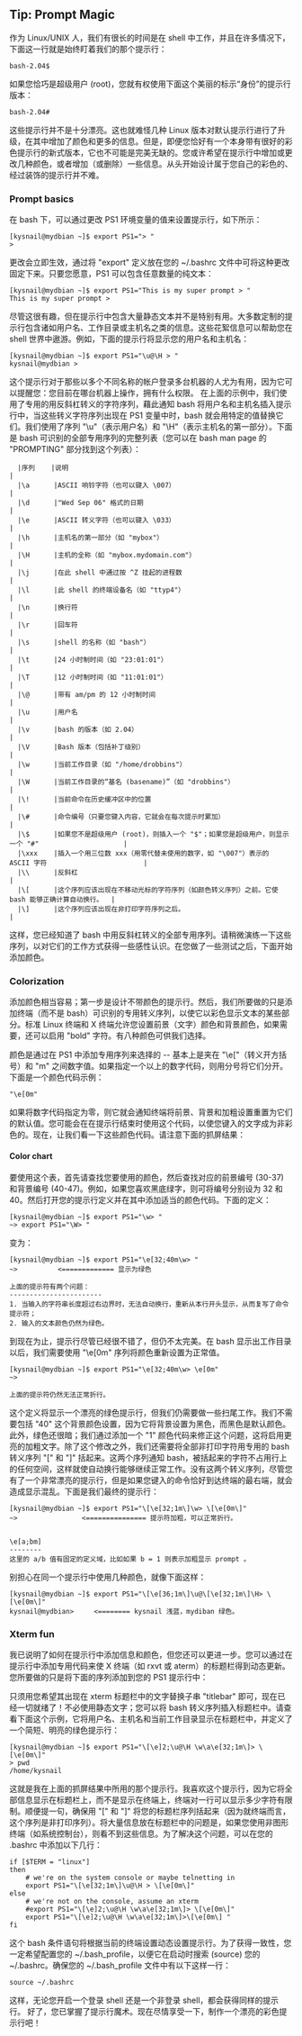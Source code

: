 ## Tip: Prompt Magic
作为 Linux/UNIX 人，我们有很长的时间是在 shell 中工作，并且在许多情况下，下面这一行就是始终盯着我们的那个提示行：

    bash-2.04$

如果您恰巧是超级用户 (root)，您就有权使用下面这个美丽的标示“身份”的提示行版本：

    bash-2.04#

这些提示行并不是十分漂亮。这也就难怪几种 Linux 版本对默认提示行进行了升级，在其中增加了颜色和更多的信息。但是，即便您恰好有一个本身带有很好的彩色提示行的新式版本，它也不可能是完美无缺的。您或许希望在提示行中增加或更改几种颜色，或者增加（或删除）一些信息。从头开始设计属于您自己的彩色的、经过装饰的提示行并不难。

### Prompt basics
在 bash 下，可以通过更改 PS1 环境变量的值来设置提示行，如下所示：

    [kysnail@mydbian ~]$ export PS1="> "
    > 

更改会立即生效，通过将 "export" 定义放在您的 ~/.bashrc 文件中可将这种更改固定下来。只要您愿意，PS1 可以包含任意数量的纯文本：

    [kysnail@mydbian ~]$ export PS1="This is my super prompt > "
    This is my super prompt > 

尽管这很有趣，但在提示行中包含大量静态文本并不是特别有用。大多数定制的提示行包含诸如用户名、工作目录或主机名之类的信息。这些花絮信息可以帮助您在 shell 世界中遨游。例如，下面的提示行将显示您的用户名和主机名：

    [kysnail@mydbian ~]$ export PS1="\u@\H > "
    kysnail@mydbian > 

这个提示行对于那些以多个不同名称的帐户登录多台机器的人尤为有用，因为它可以提醒您：您目前在哪台机器上操作，拥有什么权限。
在上面的示例中，我们使用了专用的用反斜杠转义的字符序列，藉此通知 bash 将用户名和主机名插入提示行中，当这些转义字符序列出现在 PS1 变量中时，bash 就会用特定的值替换它们。我们使用了序列 "\u"（表示用户名）和 "\H"（表示主机名的第一部分）。下面是 bash 可识别的全部专用序列的完整列表（您可以在 bash man page 的 "PROMPTING" 部分找到这个列表）：

      |序列    |说明                                                                                            |
      |\a      |ASCII 响铃字符（也可以键入 \007）                                                               |
      |\d      |"Wed Sep 06" 格式的日期                                                                         |
      |\e      |ASCII 转义字符（也可以键入 \033）                                                               |
      |\h      |主机名的第一部分（如 "mybox"）                                                                  |
      |\H      |主机的全称（如 "mybox.mydomain.com"）                                                           |
      |\j      |在此 shell 中通过按 ^Z 挂起的进程数                                                             |
      |\l      |此 shell 的终端设备名（如 "ttyp4"）                                                             |
      |\n      |换行符                                                                                          |
      |\r      |回车符                                                                                          |
      |\s      |shell 的名称（如 "bash"）                                                                       |
      |\t      |24 小时制时间（如 "23:01:01"）                                                                  |
      |\T      |12 小时制时间（如 "11:01:01"）                                                                  |
      |\@      |带有 am/pm 的 12 小时制时间                                                                     |
      |\u      |用户名                                                                                          |
      |\v      |bash 的版本（如 2.04）                                                                          |
      |\V      |Bash 版本（包括补丁级别）                                                                       |
      |\w      |当前工作目录（如 "/home/drobbins"）                                                             |
      |\W      |当前工作目录的“基名 (basename)”（如 "drobbins"）                                                |
      |\!      |当前命令在历史缓冲区中的位置                                                                    |
      |\#      |命令编号（只要您键入内容，它就会在每次提示时累加）                                              |
      |\$      |如果您不是超级用户 (root)，则插入一个 "$"；如果您是超级用户，则显示一个 "#"                     |
      |\xxx    |插入一个用三位数 xxx（用零代替未使用的数字，如 "\007"）表示的 ASCII 字符                        |
      |\\      |反斜杠                                                                                          |
      |\[      |这个序列应该出现在不移动光标的字符序列（如颜色转义序列）之前。它使 bash 能够正确计算自动换行。  |
      |\]      |这个序列应该出现在非打印字符序列之后。                                                          |

这样，您已经知道了 bash 中用反斜杠转义的全部专用序列。请稍微演练一下这些序列，以对它们的工作方式获得一些感性认识。在您做了一些测试之后，下面开始添加颜色。

### Colorization
添加颜色相当容易；第一步是设计不带颜色的提示行。然后，我们所要做的只是添加终端（而不是 bash）可识别的专用转义序列，以使它以彩色显示文本的某些部分。标准 Linux 终端和 X 终端允许您设置前景（文字）颜色和背景颜色，如果需要，还可以启用 "bold" 字符。有八种颜色可供我们选择。

颜色是通过在 PS1 中添加专用序列来选择的 -- 基本上是夹在 "\e["（转义开方括号）和 "m" 之间数字值。如果指定一个以上的数字代码，则用分号将它们分开。下面是一个颜色代码示例：

    "\e[0m"

如果将数字代码指定为零，则它就会通知终端将前景、背景和加粗设置重置为它们的默认值。您可能会在在提示行结束时使用这个代码，以使您键入的文字成为非彩色的。现在，让我们看一下这些颜色代码。请注意下面的抓屏结果：

#### Color chart
要使用这个表，首先请查找您要使用的颜色，然后查找对应的前景编号 (30-37) 和背景编号 (40-47)。例如，如果您喜欢黑底绿字，则可将编号分别设为 32 和 40。然后打开您的提示行定义并在其中添加适当的颜色代码。下面的定义：

    [kysnail@mydbian ~]$ export PS1="\w> "
    ~> export PS1="\W> "

变为：

    [kysnail@mydbian ~]$ export PS1="\e[32;40m\w> "
    ~>          <============= 显示为绿色

    上面的提示符有两个问题：
    -----------------------
    1. 当输入的字符串长度超过右边界时，无法自动换行，重新从本行开头显示，从而复写了命令提示符；
    2. 输入的文本颜色仍然为绿色。

到现在为止，提示行尽管已经很不错了，但仍不太完美。在 bash 显示出工作目录以后，我们需要使用 "\e[0m" 序列将颜色重新设置为正常值。

    [kysnail@mydbian ~]$ export PS1="\e[32;40m\w> \e[0m"
    ~> 

    上面的提示符仍然无法正常折行。

这个定义将显示一个漂亮的绿色提示行，但我们仍需要做一些扫尾工作。我们不需要包括 "40" 这个背景颜色设置，因为它将背景设置为黑色，而黑色是默认颜色。此外，绿色还很暗；我们通过添加一个 "1" 颜色代码来修正这个问题，这将启用更亮的加粗文字。除了这个修改之外，我们还需要将全部非打印字符用专用的 bash 转义序列 "\[" 和 "\]" 括起来。这两个序列通知 bash，被括起来的字符不占用行上的任何空间，这样就使自动换行能够继续正常工作。没有这两个转义序列，尽管您有了一个非常漂亮的提示行，但是如果您键入的命令恰好到达终端的最右端，就会造成显示混乱。下面是我们最终的提示行：

    [kysnail@mydbian ~]$ export PS1="\[\e[32;1m\]\w> \[\e[0m\]"
    ~>                <=============== 提示符加粗，可以正常折行。


    \e[a;bm]
    --------
    这里的 a/b 值有固定的定义域，比如如果 b = 1 则表示加粗显示 prompt 。

别担心在同一个提示行中使用几种颜色，就像下面这样：

    [kysnail@mydbian ~]$ export PS1="\[\e[36;1m\]\u@\[\e[32;1m\]\H> \[\e[0m\]"
    kysnail@mydbian>     <======== kysnail 浅蓝，mydiban 绿色。

### Xterm fun
我已说明了如何在提示行中添加信息和颜色，但您还可以更进一步。您可以通过在提示行中添加专用代码来使 X 终端（如 rxvt 或 aterm）的标题栏得到动态更新。您所要做的只是将下面的序列添加到您的 PS1 提示行中：

只须用您希望其出现在 xterm 标题栏中的文字替换子串 "titlebar" 即可，现在已经一切就绪了！不必使用静态文字；您可以将 bash 转义序列插入标题栏中。请查看下面这个示例，它将用户名、主机名和当前工作目录显示在标题栏中，并定义了一个简短、明亮的绿色提示行：

    [kysnail@mydbian ~]$ export PS1="\[\e]2;\u@\H \w\a\e[32;1m\]> \[\e[0m\]"
    > pwd
    /home/kysnail

这就是我在上面的抓屏结果中所用的那个提示行。我喜欢这个提示行，因为它将全部信息显示在标题栏上，而不是显示在终端上，终端对一行可以显示多少字符有限制。顺便提一句，确保用 "\[" 和 "\]" 将您的标题栏序列括起来（因为就终端而言，这个序列是非打印序列）。将大量信息放在标题栏中的问题是，如果您使用非图形终端（如系统控制台），则看不到这些信息。为了解决这个问题，可以在您的 .bashrc 中添加以下几行：

    if [$TERM = "linux"]
    then
        # we're on the system console or maybe telnetting in 
        export PS1="\[\e[32;1m\]\u@\H > \[\e[0m\]"
    else
        # we're not on the console, assume an xterm
        #export PS1="\[\e]2;\u@\H \w\a\e[32;1m\]> \[\e[0m\]"
        export PS1="\[\e]2;\u@\H \w\a\e[32;1m\]>\[\e[0m\] "
    fi

这个 bash 条件语句将根据当前的终端设置动态设置提示行。为了获得一致性，您一定希望配置您的 ~/.bash_profile，以便它在启动时搜索 (source) 您的 ~/.bashrc。确保您的 ~/.bash_profile 文件中有以下这样一行：

    source ~/.bashrc

这样，无论您开启一个登录 shell 还是一个非登录 shell，都会获得同样的提示行。
好了，您已掌握了提示行魔术。现在尽情享受一下，制作一个漂亮的彩色提示行吧！
